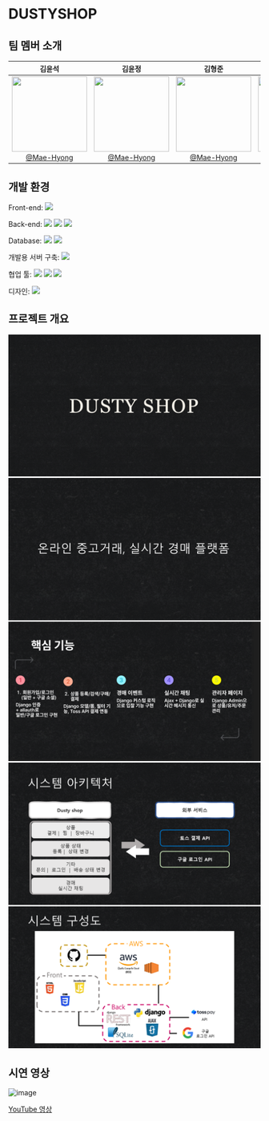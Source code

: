 # DUSTYSHOP

## 팀 멤버 소개

| **김윤석** | **김윤정** | **김형준** | **송윤석** |
| :------: | :------: | :------: | :------: |
|[<img src="https://github.com/rx5460/pophub_front/assets/42200731/e99003c5-26d5-4d09-b548-aeab53c105a5" height=150 width=150> <br/> @Mae-Hyong]([https://github.com/Mae-Hyong](https://github.com/Dusty-Miller))|[<img src="https://github.com/rx5460/pophub_front/assets/42200731/e99003c5-26d5-4d09-b548-aeab53c105a5" height=150 width=150> <br/> @Mae-Hyong](https://github.com/Mae-Hyong)|[<img src="https://github.com/rx5460/pophub_front/assets/42200731/e99003c5-26d5-4d09-b548-aeab53c105a5" height=150 width=150> <br/> @Mae-Hyong](https://github.com/Mae-Hyong)|[<img src="https://github.com/rx5460/pophub_front/assets/42200731/e99003c5-26d5-4d09-b548-aeab53c105a5" height=150 width=150> <br/> @Mae-Hyong](https://github.com/Mae-Hyong)|


## 개발 환경

Front-end:
<img src="https://img.shields.io/badge/flutter-02569B?style=flat&logo=flutter&logoColor=white"/>

Back-end:
<img src="https://img.shields.io/badge/django-092E20?style=flat&logo=django&logoColor=white"/>
<img src="https://img.shields.io/badge/Django REST framework-red?style=flat&logo=django&logoColor=white"/>
<img src="https://img.shields.io/badge/AJAX-0078D7?style=flat&logo=javascript&logoColor=white"/>

Database:
<img src="https://img.shields.io/badge/sqlite3-003B57?style=flat&logo=sqlite&logoColor=white"/>
<img src="https://img.shields.io/badge/firebase-FFCA28?style=flat&logo=firebase&logoColor=black"/>

개발용 서버 구축:
<img src="https://img.shields.io/badge/Amazon AWS-232F3E?style=flat&logo=amazonaws&logoColor=white"/>

협업 툴:
<img src="https://img.shields.io/badge/notion-ffffff?style=flat&logo=notion&logoColor=black"/>
<img src="https://img.shields.io/badge/github-1c8139?style=flat&logo=github&logoColor=white"/>
<img src="https://img.shields.io/badge/discord-5562ea?style=flat&logo=discord&logoColor=white"/>

디자인:
<img src="https://img.shields.io/badge/figma-430098?style=flat&logo=figma&logoColor=white"/>

## 프로젝트 개요

![슬라이드1](ppt/슬라이드1.PNG)
![슬라이드2](ppt/슬라이드2.PNG)
![슬라이드3](ppt/슬라이드3.png)
![슬라이드4](ppt/슬라이드4.PNG)
![슬라이드5](ppt/슬라이드5.PNG)



## 시연 영상
<img width="1506" alt="image" src="https://github.com/rx5460/pophub_full/assets/42200731/414daa6d-fcb1-49ed-b44f-d8349fcdc317">

[YouTube 영상](https://youtu.be/EqJkZOaBZCw)
